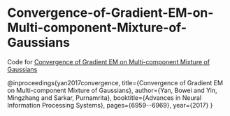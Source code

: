 # Convergence-of-Gradient-EM-on-Multi-component-Mixture-of-Gaussians

Code for [Convergence of Gradient EM on Multi-component Mixture of Gaussians](http://papers.nips.cc/paper/7271-convergence-of-gradient-em-on-multi-component-mixture-of-gaussians)

@inproceedings{yan2017convergence,
  title={Convergence of Gradient EM on Multi-component Mixture of Gaussians},
  author={Yan, Bowei and Yin, Mingzhang and Sarkar, Purnamrita},
  booktitle={Advances in Neural Information Processing Systems},
  pages={6959--6969},
  year={2017}
}
